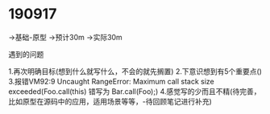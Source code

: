 # 190917
->基础-原型
->预计30m
->实际30m

遇到的问题

1.再次明确目标(想到什么就写什么，不会的就先搁置)
2.下意识想到有5个重要点()
3.报错VM92:9 Uncaught RangeError: Maximum call stack size exceeded(Foo.call(this) 错写为 Bar.call(Foo);)
4.感觉写的少而且不精(待完善，比如原型在源码中的应用，适用场景等等，-待回顾笔记进行补充)